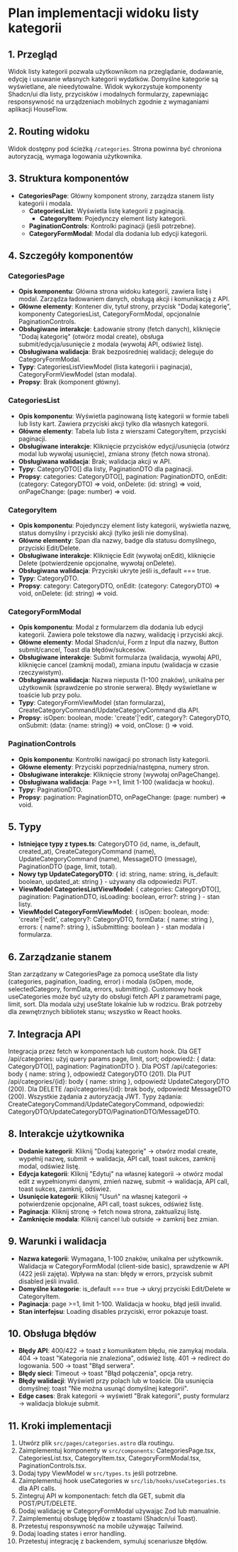 # Plan implementacji widoku listy kategorii

## 1. Przegląd

Widok listy kategorii pozwala użytkownikom na przeglądanie, dodawanie, edycję i usuwanie własnych kategorii wydatków. Domyślne kategorie są wyświetlane, ale nieedytowalne. Widok wykorzystuje komponenty Shadcn/ui dla listy, przycisków i modalnych formularzy, zapewniając responsywność na urządzeniach mobilnych zgodnie z wymaganiami aplikacji HouseFlow.

## 2. Routing widoku

Widok dostępny pod ścieżką `/categories`. Strona powinna być chroniona autoryzacją, wymaga logowania użytkownika.

## 3. Struktura komponentów

- **CategoriesPage**: Główny komponent strony, zarządza stanem listy kategorii i modala.
  - **CategoriesList**: Wyświetla listę kategorii z paginacją.
    - **CategoryItem**: Pojedynczy element listy kategorii.
  - **PaginationControls**: Kontrolki paginacji (jeśli potrzebne).
  - **CategoryFormModal**: Modal dla dodania lub edycji kategorii.

## 4. Szczegóły komponentów

### CategoriesPage

- **Opis komponentu**: Główna strona widoku kategorii, zawiera listę i modal. Zarządza ładowaniem danych, obsługą akcji i komunikacją z API.
- **Główne elementy**: Kontener div, tytuł strony, przycisk "Dodaj kategorię", komponenty CategoriesList, CategoryFormModal, opcjonalnie PaginationControls.
- **Obsługiwane interakcje**: Ładowanie strony (fetch danych), kliknięcie "Dodaj kategorię" (otwórz modal create), obsługa submit/edycja/usunięcie z modala (wywołaj API, odśwież listę).
- **Obsługiwana walidacja**: Brak bezpośredniej walidacji; deleguje do CategoryFormModal.
- **Typy**: CategoriesListViewModel (lista kategorii i paginacja), CategoryFormViewModel (stan modala).
- **Propsy**: Brak (komponent główny).

### CategoriesList

- **Opis komponentu**: Wyświetla paginowaną listę kategorii w formie tabeli lub listy kart. Zawiera przyciski akcji tylko dla własnych kategorii.
- **Główne elementy**: Tabela lub lista z wierszami CategoryItem, przyciski paginacji.
- **Obsługiwane interakcje**: Kliknięcie przycisków edycji/usunięcia (otwórz modal lub wywołaj usunięcie), zmiana strony (fetch nowa strona).
- **Obsługiwana walidacja**: Brak; walidacja akcji w API.
- **Typy**: CategoryDTO[] dla listy, PaginationDTO dla paginacji.
- **Propsy**: categories: CategoryDTO[], pagination: PaginationDTO, onEdit: (category: CategoryDTO) => void, onDelete: (id: string) => void, onPageChange: (page: number) => void.

### CategoryItem

- **Opis komponentu**: Pojedynczy element listy kategorii, wyświetla nazwę, status domyślny i przyciski akcji (tylko jeśli nie domyślna).
- **Główne elementy**: Span dla nazwy, badge dla statusu domyślnego, przyciski Edit/Delete.
- **Obsługiwane interakcje**: Kliknięcie Edit (wywołaj onEdit), kliknięcie Delete (potwierdzenie opcjonalne, wywołaj onDelete).
- **Obsługiwana walidacja**: Przyciski ukryte jeśli is_default === true.
- **Typy**: CategoryDTO.
- **Propsy**: category: CategoryDTO, onEdit: (category: CategoryDTO) => void, onDelete: (id: string) => void.

### CategoryFormModal

- **Opis komponentu**: Modal z formularzem dla dodania lub edycji kategorii. Zawiera pole tekstowe dla nazwy, walidację i przyciski akcji.
- **Główne elementy**: Modal Shadcn/ui, Form z Input dla nazwy, Button submit/cancel, Toast dla błędów/sukcesów.
- **Obsługiwane interakcje**: Submit formularza (walidacja, wywołaj API), kliknięcie cancel (zamknij modal), zmiana inputu (walidacja w czasie rzeczywistym).
- **Obsługiwana walidacja**: Nazwa niepusta (1-100 znaków), unikalna per użytkownik (sprawdzenie po stronie serwera). Błędy wyświetlane w toaście lub przy polu.
- **Typy**: CategoryFormViewModel (stan formularza), CreateCategoryCommand/UpdateCategoryCommand dla API.
- **Propsy**: isOpen: boolean, mode: 'create'|'edit', category?: CategoryDTO, onSubmit: (data: {name: string}) => void, onClose: () => void.

### PaginationControls

- **Opis komponentu**: Kontrolki nawigacji po stronach listy kategorii.
- **Główne elementy**: Przyciski poprzednia/następna, numery stron.
- **Obsługiwane interakcje**: Kliknięcie strony (wywołaj onPageChange).
- **Obsługiwana walidacja**: Page >=1, limit 1-100 (walidacja w hooku).
- **Typy**: PaginationDTO.
- **Propsy**: pagination: PaginationDTO, onPageChange: (page: number) => void.

## 5. Typy

- **Istniejące typy z types.ts**: CategoryDTO (id, name, is_default, created_at), CreateCategoryCommand (name), UpdateCategoryCommand (name), MessageDTO (message), PaginationDTO (page, limit, total).
- **Nowy typ UpdateCategoryDTO**: { id: string, name: string, is_default: boolean, updated_at: string } - używany dla odpowiedzi PUT.
- **ViewModel CategoriesListViewModel**: { categories: CategoryDTO[], pagination: PaginationDTO, isLoading: boolean, error?: string } - stan listy.
- **ViewModel CategoryFormViewModel**: { isOpen: boolean, mode: 'create'|'edit', category?: CategoryDTO, formData: { name: string }, errors: { name?: string }, isSubmitting: boolean } - stan modala i formularza.

## 6. Zarządzanie stanem

Stan zarządzany w CategoriesPage za pomocą useState dla listy (categories, pagination, loading, error) i modala (isOpen, mode, selectedCategory, formData, errors, submitting). Customowy hook useCategories może być użyty do obsługi fetch API z parametrami page, limit, sort. Dla modala użyj useState lokalnie lub w rodzicu. Brak potrzeby dla zewnętrznych bibliotek stanu; wszystko w React hooks.

## 7. Integracja API

Integracja przez fetch w komponentach lub custom hook. Dla GET /api/categories: użyj query params page, limit, sort; odpowiedź: { data: CategoryDTO[], pagination: PaginationDTO }. Dla POST /api/categories: body { name: string }, odpowiedź CategoryDTO (201). Dla PUT /api/categories/{id}: body { name: string }, odpowiedź UpdateCategoryDTO (200). Dla DELETE /api/categories/{id}: brak body, odpowiedź MessageDTO (200). Wszystkie żądania z autoryzacją JWT. Typy żądania: CreateCategoryCommand/UpdateCategoryCommand, odpowiedzi: CategoryDTO/UpdateCategoryDTO/PaginationDTO/MessageDTO.

## 8. Interakcje użytkownika

- **Dodanie kategorii**: Kliknij "Dodaj kategorię" -> otwórz modal create, wypełnij nazwę, submit -> walidacja, API call, toast sukces, zamknij modal, odśwież listę.
- **Edycja kategorii**: Kliknij "Edytuj" na własnej kategorii -> otwórz modal edit z wypełnionymi danymi, zmień nazwę, submit -> walidacja, API call, toast sukces, zamknij, odśwież.
- **Usunięcie kategorii**: Kliknij "Usuń" na własnej kategorii -> potwierdzenie opcjonalne, API call, toast sukces, odśwież listę.
- **Paginacja**: Kliknij stronę -> fetch nowa strona, zaktualizuj listę.
- **Zamknięcie modala**: Kliknij cancel lub outside -> zamknij bez zmian.

## 9. Warunki i walidacja

- **Nazwa kategorii**: Wymagana, 1-100 znaków, unikalna per użytkownik. Walidacja w CategoryFormModal (client-side basic), sprawdzenie w API (422 jeśli zajęta). Wpływa na stan: błędy w errors, przycisk submit disabled jeśli invalid.
- **Domyślne kategorie**: is_default === true -> ukryj przyciski Edit/Delete w CategoryItem.
- **Paginacja**: page >=1, limit 1-100. Walidacja w hooku, błąd jeśli invalid.
- **Stan interfejsu**: Loading disables przyciski, error pokazuje toast.

## 10. Obsługa błędów

- **Błędy API**: 400/422 -> toast z komunikatem błędu, nie zamykaj modala. 404 -> toast "Kategoria nie znaleziona", odśwież listę. 401 -> redirect do logowania. 500 -> toast "Błąd serwera".
- **Błędy sieci**: Timeout -> toast "Błąd połączenia", opcja retry.
- **Błędy walidacji**: Wyświetl przy polach lub w toaście. Dla usunięcia domyślnej: toast "Nie można usunąć domyślnej kategorii".
- **Edge cases**: Brak kategorii -> wyświetl "Brak kategorii", pusty formularz -> walidacja blokuje submit.

## 11. Kroki implementacji

1. Utwórz plik `src/pages/categories.astro` dla routingu.
2. Zaimplementuj komponenty w `src/components`: CategoriesPage.tsx, CategoriesList.tsx, CategoryItem.tsx, CategoryFormModal.tsx, PaginationControls.tsx.
3. Dodaj typy ViewModel w `src/types.ts` jeśli potrzebne.
4. Zaimplementuj hook useCategories w `src/lib/hooks/useCategories.ts` dla API calls.
5. Zintegruj API w komponentach: fetch dla GET, submit dla POST/PUT/DELETE.
6. Dodaj walidację w CategoryFormModal używając Zod lub manualnie.
7. Zaimplementuj obsługę błędów z toastami (Shadcn/ui Toast).
8. Przetestuj responsywność na mobile używając Tailwind.
9. Dodaj loading states i error handling.
10. Przetestuj integrację z backendem, symuluj scenariusze błędów.
